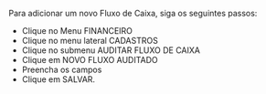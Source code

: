 Para adicionar um novo Fluxo de Caixa, siga os seguintes passos:

* Clique no Menu FINANCEIRO
* Clique no menu lateral CADASTROS
* Clique no submenu AUDITAR FLUXO DE CAIXA
* Clique em NOVO FLUXO AUDITADO
* Preencha os campos
* Clique em SALVAR.
